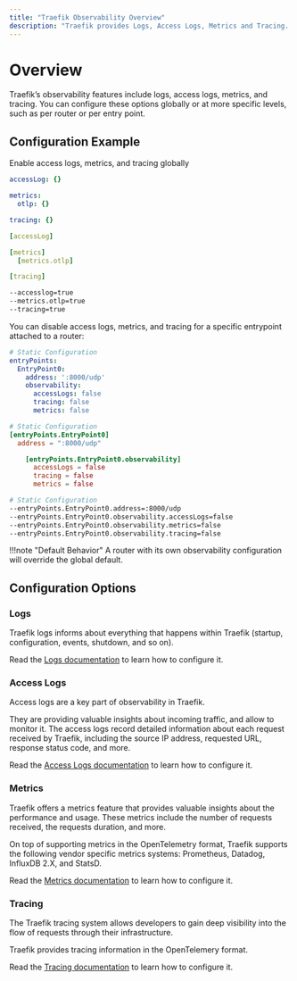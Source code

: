 ```yaml
---
title: "Traefik Observability Overview"
description: "Traefik provides Logs, Access Logs, Metrics and Tracing. Read the full documentation to get started."
---
```


# Overview

Traefik’s observability features include logs, access logs, metrics, and tracing. You can configure these options globally or at more specific levels, such as per router or per entry point.

## Configuration Example

Enable access logs, metrics, and tracing globally

```yaml tab="File (YAML)"
accessLog: {}

metrics:
  otlp: {}

tracing: {}
```

```yaml tab="File (TOML)"
[accessLog]

[metrics]
  [metrics.otlp]

[tracing]
```

```bash tab="CLI"
--accesslog=true
--metrics.otlp=true
--tracing=true
```

You can disable access logs, metrics, and tracing for a specific entrypoint attached to a router:

```yaml tab="File (YAML)"
# Static Configuration
entryPoints:
  EntryPoint0:
    address: ':8000/udp'
    observability:
      accessLogs: false
      tracing: false
      metrics: false
```

```toml tab="File (TOML)"
# Static Configuration
[entryPoints.EntryPoint0]
  address = ":8000/udp"

    [entryPoints.EntryPoint0.observability]
      accessLogs = false
      tracing = false
      metrics = false
```

```bash tab="CLI"
# Static Configuration
--entryPoints.EntryPoint0.address=:8000/udp
--entryPoints.EntryPoint0.observability.accessLogs=false
--entryPoints.EntryPoint0.observability.metrics=false
--entryPoints.EntryPoint0.observability.tracing=false
```

!!!note "Default Behavior"
    A router with its own observability configuration will override the global default.

## Configuration Options

### Logs

Traefik logs informs about everything that happens within Traefik (startup, configuration, events, shutdown, and so on).

Read the [Logs documentation](./logs.md) to learn how to configure it.

### Access Logs

Access logs are a key part of observability in Traefik.

They are providing valuable insights about incoming traffic, and allow to monitor it.
The access logs record detailed information about each request received by Traefik,
including the source IP address, requested URL, response status code, and more.

Read the [Access Logs documentation](./access-logs.md) to learn how to configure it.

### Metrics

Traefik offers a metrics feature that provides valuable insights about the performance and usage.
These metrics include the number of requests received, the requests duration, and more.

On top of supporting metrics in the OpenTelemetry format, Traefik supports the following vendor specific metrics systems: Prometheus, Datadog, InfluxDB 2.X, and StatsD.

Read the [Metrics documentation](./metrics/overview.md) to learn how to configure it.

### Tracing

The Traefik tracing system allows developers to gain deep visibility into the flow of requests through their infrastructure.

Traefik provides tracing information in the OpenTelemery format.

Read the [Tracing documentation](./tracing/overview.md) to learn how to configure it.
